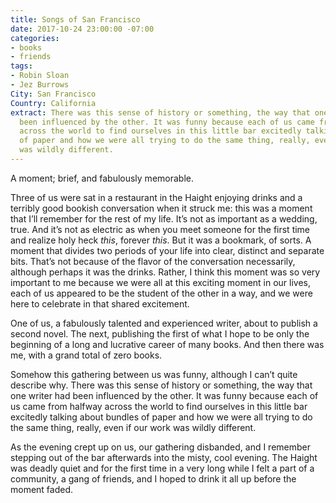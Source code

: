 ```yaml
---
title: Songs of San Francisco
date: 2017-10-24 23:00:00 -07:00
categories:
- books
- friends
tags:
- Robin Sloan
- Jez Burrows
City: San Francisco
Country: California
extract: There was this sense of history or something, the way that one writer had
  been influenced by the other. It was funny because each of us came from halfway
  across the world to find ourselves in this little bar excitedly talking about bundles
  of paper and how we were all trying to do the same thing, really, even if our work
  was wildly different.
---
```


A moment; brief, and fabulously memorable.

Three of us were sat in a restaurant in the Haight enjoying drinks and a terribly good bookish conversation when it struck me: this was a moment that I’ll remember for the rest of my life. It’s not as important as a wedding, true. And it’s not as electric as when you meet someone for the first time and realize holy heck *this*, forever *this*. But it was a bookmark, of sorts. A moment that divides two periods of your life into clear, distinct and separate bits. That’s not because of the flavor of the conversation necessarily, although perhaps it was the drinks. Rather, I think this moment was so very important to me because we were all at this exciting moment in our lives, each of us appeared to be the student of the other in a way, and we were here to celebrate in that shared excitement.

One of us, a fabulously talented and experienced writer, about to publish a second novel. The next, publishing the first of what I hope to be only the beginning of a long and lucrative career of many books. And then there was me, with a grand total of zero books. 

Somehow this gathering between us was funny, although I can’t quite describe why. There was this sense of history or something, the way that one writer had been influenced by the other. It was funny because each of us came from halfway across the world to find ourselves in this little bar excitedly talking about bundles of paper and how we were all trying to do the same thing, really, even if our work was wildly different.

As the evening crept up on us, our gathering disbanded, and I remember stepping out of the bar afterwards into the misty, cool evening. The Haight was deadly quiet and for the first time in a very long while I felt a part of a community, a gang of friends, and I hoped to drink it all up before the moment faded.